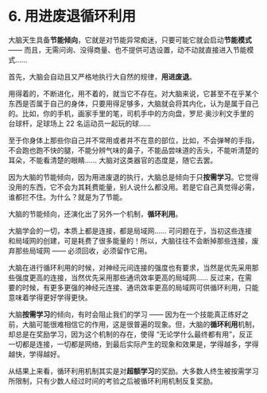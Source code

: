 # 6. 用进废退循环利用

大脑天生具备**节能倾向**，它就是对节能异常痴迷，只要可能它就会启动**节能模式** —— 而且，无需问询、没得商量、也不提供可选设置，动不动就直接进入节能模式…… 

首先，大脑会自动且又严格地执行大自然的规律，**用进废退**。

用得着的，不断进化，用不着的，就当它不存在。对大脑来说，它甚至不在乎某个东西是否属于自己的身体，只要用得足够多，大脑就会将其内化，认为是属于自己的。比如，你的手机，画家手里的笔，司机手中的方向盘，罗尼·奥沙利文手里的台球杆，足球场上 22 名运动员一起玩的球…… 

至于你身体上那些你自己并不常用或者并不在意的部位，比如，不会弹琴的手指，不会跑也跑不快的腿，不能分辨气味的鼻子，不能品尝味道的舌头，不能听清楚的耳朵，不能看清楚的眼睛…… 大脑对这类器官的态度是，随它去罢。

因为大脑的节能倾向，因为用进废退的执行，大脑总是倾向于只**按需学习**。它觉得没用的东西，它不会为其耗费能量，别人说什么都没用。若是它自己真觉得必需，谁都拦不住。为什么？就是为了节能。

大脑的节能倾向，还演化出了另外一个机制，**循环利用**。

大脑学会的一切，本质上都是连接，都是局域网…… 可问题在于，当初这些连接和局域网的创建，可是耗费了很多能量的！所以，大脑往往不会断掉那些连接，废弃那些局域网 —— 必须回收，必须留作它用。

大脑在进行循环利用的时候，对神经元间连接的强度也有要求，当然是优先采用那些强度更高的连接，当然优先采用那些通讯效率更高的局域网…… 反过来，在需要的时候，有更多更强的神经元连接、通讯效率更高的局域网可供循环利用，只能意味着学得更好学得更快。

大脑**按需学习**的倾向，有时会阻止我们的学习 —— 因为在一个技能真正练好之前，大脑可能很难相信它的作用，这是很普遍的现象。但，大脑的**循环利用**机制，却总是在奖励学习，因为这个机制的存在，使得 “无论学什么最终都有用”，反正一切都是连接，一切都是网络，到最后实际产生的现象和效果是，学得越多，学得越快，学得越好。

从结果上来看，循环利用机制其实是对**超额学习**的奖励。大多数人终生被按需学习所限制，只有少数人经过时间的考验之后被循环利用机制反复奖励。